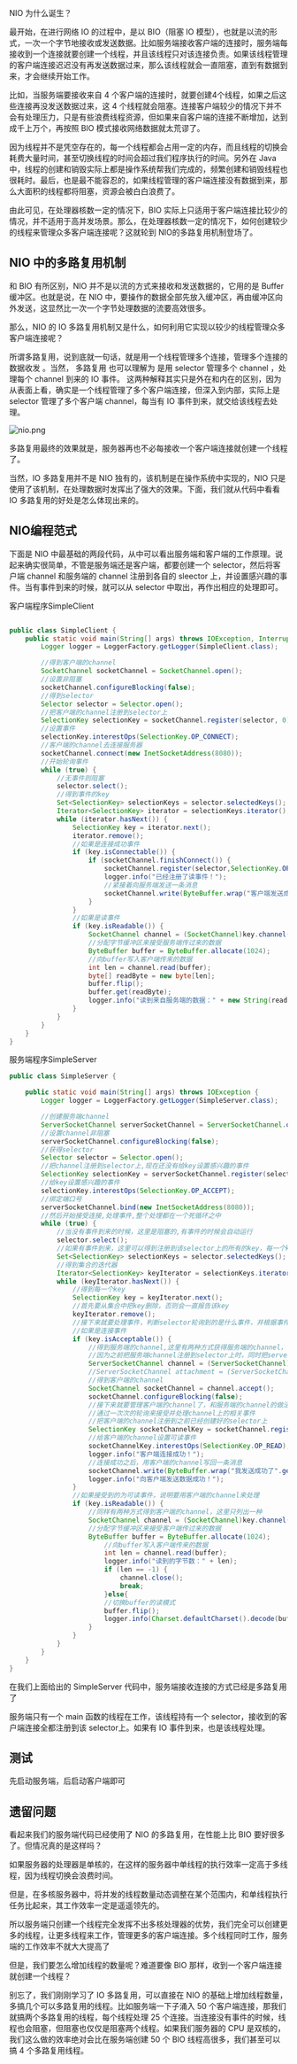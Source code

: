 NIO 为什么诞生？

最开始，在进行网络 IO 的过程中，是以 BIO（阻塞 IO 模型），也就是以流的形式，一次一个字节地接收或发送数据。比如服务端接收客户端的连接时，服务端每接收到一个连接就要创建一个线程，并且该线程只对该连接负责。如果该线程管理的客户端连接迟迟没有再发送数据过来，那么该线程就会一直阻塞，直到有数据到来，才会继续开始工作。

比如，当服务端要接收来自 4 个客户端的连接时，就要创建4个线程，如果之后这些连接再没发送数据过来，这 4 个线程就会阻塞。连接客户端较少的情况下并不会有处理压力，只是有些浪费线程资源，但如果来自客户端的连接不断增加，达到成千上万个，再按照 BIO 模式接收网络数据就太荒谬了。

因为线程并不是凭空存在的，每一个线程都会占用一定的内存，而且线程的切换会耗费大量时间，甚至切换线程的时间会超过我们程序执行的时间。另外在 Java 中，线程的创建和销毁实际上都是操作系统帮我们完成的，频繁创建和销毁线程也很耗时。最后，也是最不能容忍的，如果线程管理的客户端连接没有数据到来，那么大面积的线程都将阻塞，资源会被白白浪费了。

由此可见，在处理器核数一定的情况下，BIO 实际上只适用于客户端连接比较少的情况，并不适用于高并发场景。那么，在处理器核数一定的情况下，如何创建较少的线程来管理众多客户端连接呢？这就轮到 NIO的多路复用机制登场了。

## NIO 中的多路复用机制
和 BIO 有所区别，NIO 并不是以流的方式来接收和发送数据的，它用的是 Buffer 缓冲区。也就是说，在 NIO 中，要操作的数据全部先放入缓冲区，再由缓冲区向外发送，这显然比一次一个字节处理数据的流要高效很多。

那么，NIO 的 IO 多路复用机制又是什么，如何利用它实现以较少的线程管理众多客户端连接呢？

所谓多路复用，说到底就一句话，就是用一个线程管理多个连接，管理多个连接的数据收发 。当然， 多路复用 也可以理解为 是用 selector 管理多个 channel ，处理每个 channel 到来的 IO 事件。 这两种解释其实只是外在和内在的区别，因为从表面上看，确实是一个线程管理了多个客户端连接，但深入到内部，实际上是 selector 管理了多个客户端 channel，每当有 IO 事件到来，就交给该线程去处理。

![nio.png](nio.png)

多路复用最终的效果就是，服务器再也不必每接收一个客户端连接就创建一个线程了。

当然，IO 多路复用并不是 NIO 独有的，该机制是在操作系统中实现的，NIO 只是使用了该机制，在处理数据时发挥出了强大的效果。下面，我们就从代码中看看 IO 多路复用的好处是怎么体现出来的。

## NIO编程范式
下面是 NIO 中最基础的两段代码，从中可以看出服务端和客户端的工作原理。说起来确实很简单，不管是服务端还是客户端，都要创建一个 selector，然后将客户端 channel 和服务端的 channel 注册到各自的 sleector 上，并设置感兴趣的事件。当有事件到来的时候，就可以从 selector 中取出，再作出相应的处理即可。

客户端程序SimpleClient
```java

public class SimpleClient {
    public static void main(String[] args) throws IOException, InterruptedException {
        Logger logger = LoggerFactory.getLogger(SimpleClient.class);

        //得到客户端的channel
        SocketChannel socketChannel = SocketChannel.open();
        //设置非阻塞
        socketChannel.configureBlocking(false);
        //得到selector
        Selector selector = Selector.open();
        //把客户端的channel注册到selector上
        SelectionKey selectionKey = socketChannel.register(selector, 0);
        //设置事件
        selectionKey.interestOps(SelectionKey.OP_CONNECT);
        //客户端的channel去连接服务器
        socketChannel.connect(new InetSocketAddress(8080));
        //开始轮询事件
        while (true) {
            //无事件则阻塞
            selector.select();
            //得到事件的key
            Set<SelectionKey> selectionKeys = selector.selectedKeys();
            Iterator<SelectionKey> iterator = selectionKeys.iterator();
            while (iterator.hasNext()) {
                SelectionKey key = iterator.next();
                iterator.remove();
                //如果是连接成功事件
                if (key.isConnectable()) {
                    if (socketChannel.finishConnect()) {
                        socketChannel.register(selector,SelectionKey.OP_READ);
                        logger.info("已经注册了读事件！");
                        //紧接着向服务端发送一条消息
                        socketChannel.write(ByteBuffer.wrap("客户端发送成功了".getBytes()));
                    }
                }
                //如果是读事件
                if (key.isReadable()) {
                    SocketChannel channel = (SocketChannel)key.channel();
                    //分配字节缓冲区来接受服务端传过来的数据
                    ByteBuffer buffer = ByteBuffer.allocate(1024);
                    //向buffer写入客户端传来的数据
                    int len = channel.read(buffer);
                    byte[] readByte = new byte[len];
                    buffer.flip();
                    buffer.get(readByte);
                    logger.info("读到来自服务端的数据：" + new String(readByte));
                }
            }
        }
    }
}
```

服务端程序SimpleServer
```java
public class SimpleServer {

    public static void main(String[] args) throws IOException {
        Logger logger = LoggerFactory.getLogger(SimpleServer.class);

        //创建服务端channel
        ServerSocketChannel serverSocketChannel = ServerSocketChannel.open();
        //设置channel非阻塞
        serverSocketChannel.configureBlocking(false);
        //获得selector
        Selector selector = Selector.open();
        //把channel注册到selector上,现在还没有给key设置感兴趣的事件
        SelectionKey selectionKey = serverSocketChannel.register(selector, 0, serverSocketChannel);
        //给key设置感兴趣的事件
        selectionKey.interestOps(SelectionKey.OP_ACCEPT);
        //绑定端口号
        serverSocketChannel.bind(new InetSocketAddress(8080));
        //然后开始接受连接,处理事件,整个处理都在一个死循环之中
        while (true) {
            //当没有事件到来的时候，这里是阻塞的,有事件的时候会自动运行
            selector.select();
            //如果有事件到来，这里可以得到注册到该selector上的所有的key，每一个key上都有一个channel
            Set<SelectionKey> selectionKeys = selector.selectedKeys();
            //得到集合的迭代器
            Iterator<SelectionKey> keyIterator = selectionKeys.iterator();
            while (keyIterator.hasNext()) {
                //得到每一个key
                SelectionKey key = keyIterator.next();
                //首先要从集合中把key删除，否则会一直报告该key
                keyIterator.remove();
                //接下来就要处理事件，判断selector轮询到的是什么事件，并根据事件作出回应
                //如果是连接事件
                if (key.isAcceptable()) {
                    //得到服务端的channel,这里有两种方式获得服务端的channel，一种是直接获得,一种是通过attachment获得
                    //因为之前把服务端channel注册到selector上时，同时把serverSocketChannel放进去了
                    ServerSocketChannel channel = (ServerSocketChannel)key.channel();
                    //ServerSocketChannel attachment = (ServerSocketChannel)key.attachment();
                    //得到客户端的channel
                    SocketChannel socketChannel = channel.accept();
                    socketChannel.configureBlocking(false);
                    //接下来就要管理客户端的channel了，和服务端的channel的做法相同，客户端的channel也应该被注册到selector上
                    //通过一次次的轮询来接受并处理channel上的相关事件
                    //把客户端的channel注册到之前已经创建好的selector上
                    SelectionKey socketChannelKey = socketChannel.register(selector, 0, socketChannel);
                    //给客户端的channel设置可读事件
                    socketChannelKey.interestOps(SelectionKey.OP_READ);
                    logger.info("客户端连接成功！");
                    //连接成功之后，用客户端的channel写回一条消息
                    socketChannel.write(ByteBuffer.wrap("我发送成功了".getBytes()));
                    logger.info("向客户端发送数据成功！");
                }
                //如果接受到的为可读事件，说明要用客户端的channel来处理
                if (key.isReadable()) {
                    //同样有两种方式得到客户端的channel，这里只列出一种
                    SocketChannel channel = (SocketChannel)key.channel();
                    //分配字节缓冲区来接受客户端传过来的数据
                    ByteBuffer buffer = ByteBuffer.allocate(1024);
                        //向buffer写入客户端传来的数据
                        int len = channel.read(buffer);
                        logger.info("读到的字节数：" + len);
                        if (len == -1) {
                            channel.close();
                            break;
                        }else{
                        //切换buffer的读模式
                        buffer.flip();
                        logger.info(Charset.defaultCharset().decode(buffer).toString());
                    }
                }
            }
        }
    }
}
```
在我们上面给出的 SimpleServer 代码中，服务端接收连接的方式已经是多路复用了

服务端只有一个 main 函数的线程在工作，该线程持有一个 selector，接收到的客户端连接全都注册到该 selector上。如果有 IO 事件到来，也是该线程处理。

## 测试
先启动服务端，后启动客户端即可

## 遗留问题
看起来我们的服务端代码已经使用了 NIO 的多路复用，在性能上比 BIO 要好很多了。但情况真的是这样吗？

如果服务器的处理器是单核的，在这样的服务器中单线程的执行效率一定高于多线程，因为线程切换会浪费时间。

但是，在多核服务器中，将并发的线程数量动态调整在某个范围内，和单线程执行任务比起来，其工作效率一定是遥遥领先的。

所以服务端只创建一个线程完全发挥不出多核处理器的优势，我们完全可以创建更多的线程，让更多线程来工作，管理更多的客户端连接。多个线程同时工作，服务端的工作效率不就大大提高了

但是，我们要怎么增加线程的数量呢？难道要像 BIO 那样，收到一个客户端连接就创建一个线程？

别忘了，我们刚刚学习了 IO 多路复用，可以直接在 NIO 的基础上增加线程数量，多搞几个可以多路复用的线程。比如服务端一下子涌入 50 个客户端连接，那我们就搞两个多路复用的线程，每个线程处理 25 个连接。当连接没有事件的时候，线程也会阻塞，但阻塞也仅仅是阻塞两个线程。如果我们服务器的 CPU 是双核的，我们这么做的效率绝对会比在服务端创建 50 个 BIO 线程高很多，我们甚至可以搞 4 个多路复用线程。